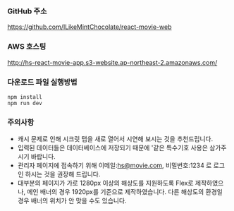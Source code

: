 ### GitHub  주소

https://github.com/ILikeMintChocolate/react-movie-web



### AWS 호스팅

http://hs-react-movie-app.s3-website.ap-northeast-2.amazonaws.com/



### 다운로드 파일 실행방법

```
npm install
npm run dev
```



### 주의사항

* 캐시 문제로 인해 시크릿 탭을 새로 열어서 시연해 보시는 것을 추천드립니다.
* 입력된 데이터들은 데이터베이스에 저장되기 때문에 '같은 특수기호 사용은 삼가주시기 바랍니다.
* 관리자 페이지에 접속하기 위해 이메일:hs@movie.com, 비밀번호:1234 로 로그인 하시는 것을 권장해 드립니다.
* 대부분의 페이지가 가로 1280px 이상의 해상도를 지원하도록 Flex로 제작하였으나, 메인 배너의 경우 1920px를 기준으로 제작하였습니다. 다른 해상도의 환경일 경우 배너의 위치가 안 맞을 수도 있습니다.
